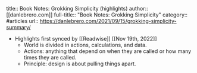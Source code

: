 title:: Book Notes: Grokking Simplicity (highlights)
author:: [[danlebrero.com]]
full-title:: "Book Notes: Grokking Simplicity"
category:: #articles
url:: https://danlebrero.com/2021/09/15/grokking-simplicity-summary/

- Highlights first synced by [[Readwise]] [[Nov 19th, 2022]]
	- World is divided in actions, calculations, and data.
	- Actions: anything that depend on when they are called or how many times they are called.
	- Principle: design is about pulling things apart.